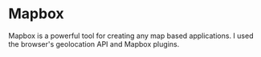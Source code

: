 # Mapbox
Mapbox is a powerful tool for creating any map based applications. I used the browser's geolocation API and Mapbox plugins.

